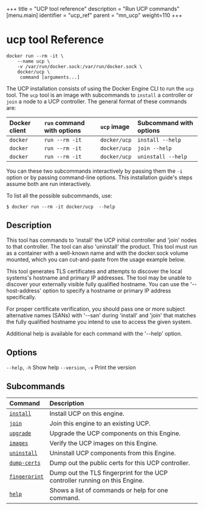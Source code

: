 +++
title = "UCP tool reference"
description = "Run UCP commands"
[menu.main]
identifier = "ucp_ref"
parent = "mn_ucp"
weight=110
+++

# ucp tool Reference


```
docker run --rm -it \
    --name ucp \
    -v /var/run/docker.sock:/var/run/docker.sock \
    docker/ucp \
     command [arguments...]
```

The UCP installation consists of using the Docker Engine CLI to run the `ucp`
tool. The `ucp` tool is an image with subcommands to `install` a controller or
`join` a node to a UCP controller. The general format of these commands are:

| Docker client | `run` command with options | `ucp` image  | Subcommand with options |
|:--------------|:---------------------------|:-------------|:------------------------|
| `docker`      | `run --rm -it`             | `docker/ucp` | `install --help`        |
| `docker`      | `run --rm -it`             | `docker/ucp` | `join --help`           |
| `docker`      | `run --rm -it`             | `docker/ucp` | `uninstall --help`      |

You can these two subcommands interactively by passing them the `-i`
option or by passing command-line options. This installation guide's steps
assume both are run interactively.

To list all the possible subcommands, use:

```
$ docker run --rm -it docker/ucp  --help
```


## Description

This tool has commands to 'install' the UCP initial controller and
'join' nodes to that controller.  The tool can also 'uninstall' the product.
This tool must run as a container with a well-known name and with the
docker.sock volume mounted, which you can cut-and-paste from the usage
example below.

This tool generates TLS certificates and attempts to discover the local
systems's hostname and primary IP addresses.  The tool may be unable to discover
your externally visible fully qualified hostname.  You can use  the
'--host-address' option to specify a hostname or primary IP address
specifically.

For proper certificate verification, you should pass one or more subject
alternative names (SANs) with '--san' during 'install' and 'join' that matches
the fully qualified hostname you intend to use to access the given system.

Additional help is available for each command with the '--help' option.

## Options
`--help`, `-h` Show help
`--version`, `-v`	Print the version

## Subcommands

| Command                         | Description                                                                 |
|:--------------------------------|:----------------------------------------------------------------------------|
| [`install`](install.md)         | Install UCP on this engine.                                                 |
| [`join`](join.md)               | Join this engine to an existing UCP.                                        |
| [`upgrade`](upgrade.md)         | Upgrade the UCP components on this Engine.                                  |
| [`images`](images.md)           | Verify the UCP images on this Engine.                                       |
| [`uninstall`](uninstall.md)     | Uninstall UCP components from this Engine.                                  |
| [`dump-certs`](dump-certs.md)   | Dump out the public certs for this UCP controller.                          |
| [`fingerprint`](fingerprint.md) | Dump out the TLS fingerprint for the UCP controller running on this Engine. |
| [`help`](help.md)               | Shows a list of commands or help for one command.                           |
